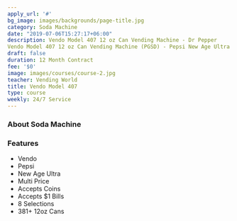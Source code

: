 ```yaml
---
apply_url: '#'
bg_image: images/backgrounds/page-title.jpg
category: Soda Machine
date: "2019-07-06T15:27:17+06:00"
description: Vendo Model 407 12 oz Can Vending Machine - Dr Pepper
Vendo Model 407 12 oz Can Vending Machine (PGSD) - Pepsi New Age Ultra
draft: false
duration: 12 Month Contract
fee: '$0'
image: images/courses/course-2.jpg
teacher: Vending World
title: Vendo Model 407
type: course
weekly: 24/7 Service
---
```


### About Soda Machine



### Features

* Vendo
* Pepsi
* New Age Ultra
* Multi Price
* Accepts Coins
* Accepts $1 Bills
* 8 Selections
* 381+ 12oz Cans
